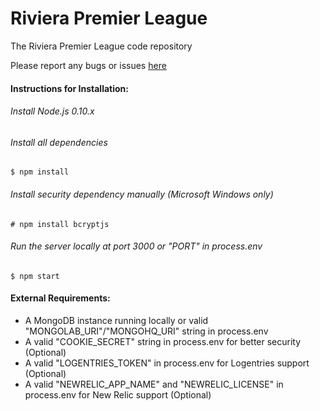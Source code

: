 Riviera Premier League
=======================

The Riviera Premier League code repository

Please report any bugs or issues [here](https://github.com/IEEECS-VIT/RPL/issues) 

#### Instructions for Installation:
###### Install Node.js 0.10.x
###### Install all dependencies

    $ npm install
    
###### Install security dependency manually (Microsoft Windows only)

    # npm install bcryptjs
    
###### Run the server locally at port 3000 or "PORT" in process.env

    $ npm start
    
#### External Requirements:
* A MongoDB instance running locally or valid "MONGOLAB_URI"/"MONGOHQ_URI" string in process.env 
* A valid "COOKIE_SECRET" string in process.env for better security (Optional)
* A valid "LOGENTRIES_TOKEN" in process.env for Logentries support (Optional)
* A valid "NEWRELIC_APP_NAME" and "NEWRELIC_LICENSE" in process.env for New Relic support (Optional)
